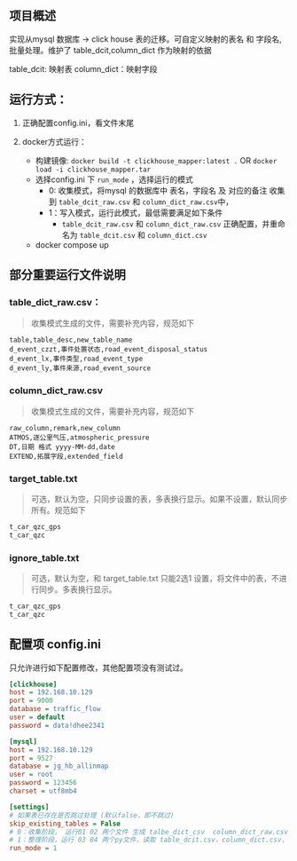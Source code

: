 ## 项目概述
实现从mysql 数据库 -> click house 表的迁移。可自定义映射的表名 和 字段名,批量处理。维护了 table_dcit,column_dict 作为映射的依据

table_dcit: 映射表
column_dict：映射字段

## 运行方式：
1. 正确配置config.ini，看文件末尾

2. docker方式运行：
   + 构建镜像: `docker build -t clickhouse_mapper:latest .` OR `docker load -i clickhouse_mapper.tar`
   + 选择config.ini 下 `run_mode` ，选择运行的模式
      + 0: 收集模式，将mysql 的数据库中 表名，字段名 及 对应的备注 收集到 `table_dcit_raw.csv` 和 `column_dict_raw.csv`中，
      + 1：写入模式，运行此模式，最低需要满足如下条件
         + `table_dcit_raw.csv` 和 `column_dict_raw.csv` 正确配置，并重命名为 `table_dcit.csv` 和 `column_dict.csv`
   + docker compose up


## 部分重要运行文件说明

### table_dict_raw.csv：
> 收集模式生成的文件，需要补充内容，规范如下
```csv
table,table_desc,new_table_name
d_event_czzt,事件处置状态,road_event_disposal_status
d_event_lx,事件类型,road_event_type
d_event_ly,事件来源,road_event_source
```

### column_dict_raw.csv
> 收集模式生成的文件，需要补充内容，规范如下
```csv
raw_column,remark,new_column
ATMOS,逐公里气压,atmospheric_pressure
DT,日期 格式 yyyy-MM-dd,date
EXTEND,拓展字段,extended_field
```

### target_table.txt
> 可选，默认为空，只同步设置的表，多表换行显示。如果不设置，默认同步所有。规范如下
```txt
t_car_qzc_gps
t_car_qzc
```

### ignore_table.txt
> 可选，默认为空，和 target_table.txt 只能2选1 设置，将文件中的表，不进行同步。多表换行显示。
```txt
t_car_qzc_gps
t_car_qzc
```

## 配置项 config.ini
只允许进行如下配置修改，其他配置项没有测试过。
```ini
[clickhouse]
host = 192.168.10.129
port = 9000
database = traffic_flow
user = default
password = data!dhee2341

[mysql]
host = 192.168.10.129
port = 9527
database = jg_hb_allinmap
user = root
password = 123456
charset = utf8mb4

[settings]
# 如果表已存在是否跳过处理 (默认false，即不跳过)
skip_existing_tables = False 
# 0：收集阶段， 运行01 02 两个文件 生成 talbe_dict_csv  column_dict_raw.csv，收集mysql数据库 表信息和字段信息。
# 1：整理阶段，运行 03 04 两个py文件，读取 table_dcit.csv，column_dict.csv，target_table.txt 将表数据映射到clickhouse中
run_mode = 1
```